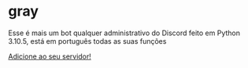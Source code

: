 # gray

Esse é mais um bot qualquer administrativo do Discord feito em Python 3.10.5, está em português todas as suas funções

[Adicione ao seu servidor!](https://discord.com/api/oauth2/authorize?client_id=991024504853631036&permissions=8&scope=bot+applications.commands)